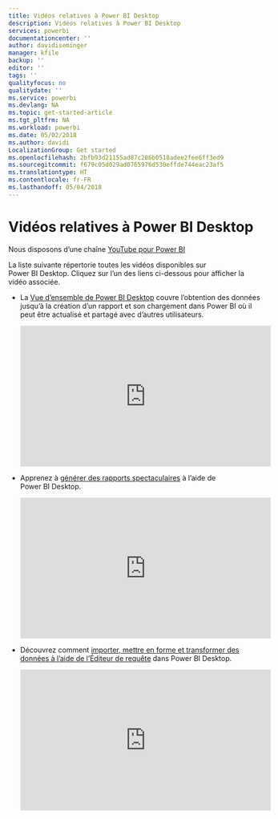 ```yaml
---
title: Vidéos relatives à Power BI Desktop
description: Vidéos relatives à Power BI Desktop
services: powerbi
documentationcenter: ''
author: davidiseminger
manager: kfile
backup: ''
editor: ''
tags: ''
qualityfocus: no
qualitydate: ''
ms.service: powerbi
ms.devlang: NA
ms.topic: get-started-article
ms.tgt_pltfrm: NA
ms.workload: powerbi
ms.date: 05/02/2018
ms.author: davidi
LocalizationGroup: Get started
ms.openlocfilehash: 2bfb93d21155ad87c286b0518adee2fee6ff3ed9
ms.sourcegitcommit: f679c05d029ad0765976d530effde744eac23af5
ms.translationtype: HT
ms.contentlocale: fr-FR
ms.lasthandoff: 05/04/2018
---
```

# <a name="power-bi-desktop-videos"></a>Vidéos relatives à Power BI Desktop
Nous disposons d’une chaîne [YouTube pour Power BI](http://www.youtube.com/playlist?list=PL1N57mwBHtN2q1WbU5O29rrn_A0lkVv9p)

La liste suivante répertorie toutes les vidéos disponibles sur Power BI Desktop. Cliquez sur l’un des liens ci-dessous pour afficher la vidéo associée.

- La [Vue d’ensemble de Power BI Desktop](https://www.youtube.com/watch?v=Qgam9M8I0xA) couvre l’obtention des données jusqu’à la création d’un rapport et son chargement dans Power BI où il peut être actualisé et partagé avec d’autres utilisateurs.  
  
  <iframe width="500" height="281" src="https://www.youtube.com/embed/Qgam9M8I0xA" frameborder="0" allowfullscreen></iframe> 
  
- Apprenez à [générer des rapports spectaculaires](https://www.youtube.com/watch?v=ByIUx-HmQbw) à l’aide de Power BI Desktop.
  
  <iframe width="500" height="281" src="https://www.youtube.com/embed/IMAsitQ2cAc" frameborder="0" allowfullscreen></iframe>  
  
- Découvrez comment [importer, mettre en forme et transformer des données à l’aide de l’Éditeur de requête](https://www.youtube.com/watch?v=ByIUx-HmQbw) dans Power BI Desktop.
  
  <iframe width="500" height="281" src="https://www.youtube.com/embed/ByIUx-HmQbw" frameborder="0" allowfullscreen></iframe>

